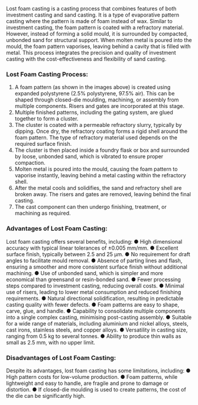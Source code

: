 Lost foam casting is a casting process that combines features of both investment casting and sand casting. It is a type of evaporative pattern casting where the pattern is made of foam instead of wax. Similar to investment casting, the foam pattern is coated with a refractory material. However, instead of forming a solid mould, it is surrounded by compacted, unbonded sand for structural support. When molten metal is poured into the mould, the foam pattern vaporises, leaving behind a cavity that is filled with metal. This process integrates the precision and quality of investment casting with the cost-effectiveness and flexibility of sand casting.

### Lost Foam Casting Process:
1.	A foam pattern (as shown in the images above) is created using expanded polystyrene (2.5% polystyrene, 97.5% air). This can be shaped through closed-die moulding, machining, or assembly from multiple components. Risers and gates are incorporated at this stage.
2.	Multiple finished patterns, including the gating system, are glued together to form a cluster.
3.	The cluster is coated with a permeable refractory slurry, typically by dipping. Once dry, the refractory coating forms a rigid shell around the foam pattern. The type of refractory material used depends on the required surface finish.
4.	The cluster is then placed inside a foundry flask or box and surrounded by loose, unbonded sand, which is vibrated to ensure proper compaction.
5.	Molten metal is poured into the mould, causing the foam pattern to vaporise instantly, leaving behind a metal casting within the refractory shell.
6.	After the metal cools and solidifies, the sand and refractory shell are broken away. The risers and gates are removed, leaving behind the final casting.
7.	The cast component can then undergo finishing, treatment, or machining as required.

### Advantages of Lost Foam Casting:
Lost foam casting offers several benefits, including:
●	High dimensional accuracy with typical linear tolerances of ±0.005 mm/mm.
●	Excellent surface finish, typically between 2.5 and 25 µm.
●	No requirement for draft angles to facilitate mould removal.
●	Absence of parting lines and flash, ensuring a smoother and more consistent surface finish without additional machining.
●	Use of unbonded sand, which is simpler and more economical than greensand or resin-bonded sand.
●	Fewer processing steps compared to investment casting, reducing overall costs.
●	Minimal use of risers, leading to lower metal consumption and reduced finishing requirements.
●	Natural directional solidification, resulting in predictable casting quality with fewer defects.
●	Foam patterns are easy to shape, carve, glue, and handle.
●	Capability to consolidate multiple components into a single complex casting, minimising post-casting assembly.
●	Suitable for a wide range of materials, including aluminium and nickel alloys, steels, cast irons, stainless steels, and copper alloys.
●	Versatility in casting size, ranging from 0.5 kg to several tonnes.
●	Ability to produce thin walls as small as 2.5 mm, with no upper limit.

### Disadvantages of Lost Foam Casting:
Despite its advantages, lost foam casting has some limitations, including:
●	High pattern costs for low-volume production.
●	Foam patterns, while lightweight and easy to handle, are fragile and prone to damage or distortion.
●	If closed-die moulding is used to create patterns, the cost of the die can be significantly high.
